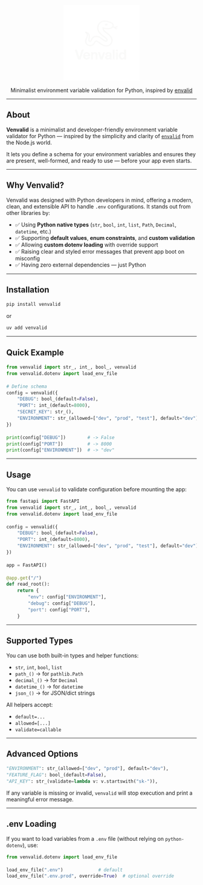 <p align="center">
  <img src="./public/logo.png" alt="Venvalid logo" width="200"/>
</p>

<p align="center">Minimalist environment variable validation for Python, inspired by <a href="https://github.com/af/envalid">envalid</a></p>

---

## About

**Venvalid** is a minimalist and developer-friendly environment variable validator for Python — inspired by the simplicity and clarity of [`envalid`](https://github.com/af/envalid) from the Node.js world.

It lets you define a schema for your environment variables and ensures they are present, well-formed, and ready to use — before your app even starts.

---

## Why Venvalid?

Venvalid was designed with Python developers in mind, offering a modern, clean, and extensible API to handle `.env` configurations. It stands out from other libraries by:

- ✅ Using **Python native types** (`str`, `bool`, `int`, `list`, `Path`, `Decimal`, `datetime`, etc.)
- ✅ Supporting **default values**, **enum constraints**, and **custom validation**
- ✅ Allowing **custom dotenv loading** with override support
- ✅ Raising clear and styled error messages that prevent app boot on misconfig
- ✅ Having zero external dependencies — just Python

---

## Installation

```bash
pip install venvalid
```

or

```bash
uv add venvalid
```

---

## Quick Example

```python
from venvalid import str_, int_, bool_, venvalid
from venvalid.dotenv import load_env_file

# Define schema
config = venvalid({
    "DEBUG": bool_(default=False),
    "PORT": int_(default=8000),
    "SECRET_KEY": str_(),
    "ENVIRONMENT": str_(allowed=["dev", "prod", "test"], default="dev"),
})

print(config["DEBUG"])        # -> False
print(config["PORT"])         # -> 8000
print(config["ENVIRONMENT"])  # -> "dev"
```

---

## Usage

You can use `venvalid` to validate configuration before mounting the app:

```python
from fastapi import FastAPI
from venvalid import str_, int_, bool_, venvalid
from venvalid.dotenv import load_env_file

config = venvalid({
    "DEBUG": bool_(default=False),
    "PORT": int_(default=8000),
    "ENVIRONMENT": str_(allowed=["dev", "prod", "test"], default="dev"),
})

app = FastAPI()

@app.get("/")
def read_root():
    return {
        "env": config["ENVIRONMENT"],
        "debug": config["DEBUG"],
        "port": config["PORT"],
    }
```

---

## Supported Types

You can use both built-in types and helper functions:

- `str`, `int`, `bool`, `list`
- `path_()` → for `pathlib.Path`
- `decimal_()` → for `Decimal`
- `datetime_()` → for `datetime`
- `json_()` → for JSON/dict strings

All helpers accept:

- `default=...`
- `allowed=[...]`
- `validate=callable`

---

## Advanced Options

```python
"ENVIRONMENT": str_(allowed=["dev", "prod"], default="dev"),
"FEATURE_FLAG": bool_(default=False),
"API_KEY": str_(validate=lambda v: v.startswith("sk-")),
```

If any variable is missing or invalid, `venvalid` will stop execution and print a meaningful error message.

---

## .env Loading

If you want to load variables from a `.env` file (without relying on `python-dotenv`), use:

```python
from venvalid.dotenv import load_env_file

load_env_file(".env")             # default
load_env_file(".env.prod", override=True)  # optional override
```
